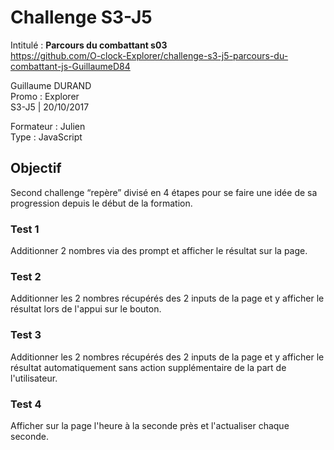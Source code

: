 # Challenge S3-J5
Intitulé : **Parcours du combattant s03**  
https://github.com/O-clock-Explorer/challenge-s3-j5-parcours-du-combattant-js-GuillaumeD84

Guillaume DURAND  
Promo : Explorer  
S3-J5 | 20/10/2017

Formateur : Julien  
Type : JavaScript

## Objectif
Second challenge “repère” divisé en 4 étapes pour se faire une idée de sa progression depuis le début de la formation.

### Test 1
Additionner 2 nombres via des prompt et afficher le résultat sur la page.

### Test 2
Additionner les 2 nombres récupérés des 2 inputs de la page et y afficher le résultat lors de l'appui sur le bouton.

### Test 3
Additionner les 2 nombres récupérés des 2 inputs de la page et y afficher le résultat automatiquement sans action supplémentaire de la part de l'utilisateur.

### Test 4
Afficher sur la page l'heure à la seconde près et l'actualiser chaque seconde.
